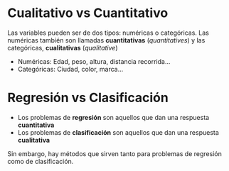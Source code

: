 # Cualitativo vs Cuantitativo

Las variables pueden ser de dos tipos: numéricas o categóricas. Las numéricas también son llamadas **cuantitativas** (_quantitatives_) y las categóricas, **cualitativas** (_qualitative_)

* Numéricas: Edad, peso, altura, distancia recorrida...
* Categóricas: Ciudad, color, marca...

# Regresión vs Clasificación

* Los problemas de **regresión** son aquellos que dan una respuesta **cuantitativa**
* Los problemas de **clasificación** son aquellos que dan una respuesta **cualitativa**

Sin embargo, hay métodos que sirven tanto para problemas de regresión como de clasificación.